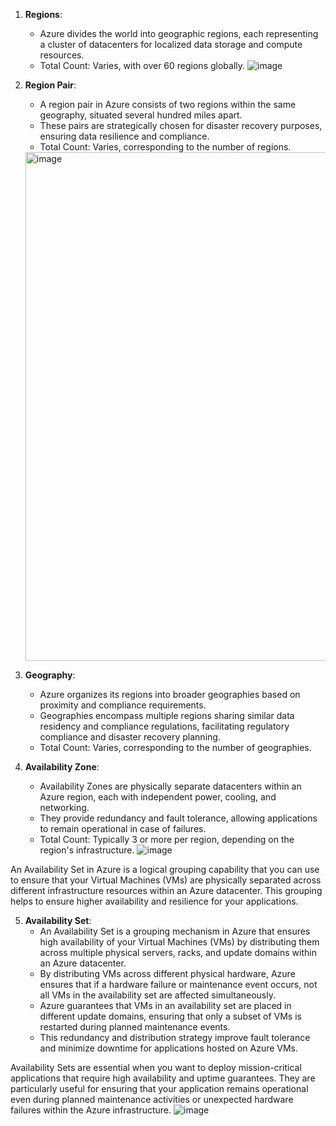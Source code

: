 1. **Regions**: 
    - Azure divides the world into geographic regions, each representing a cluster of datacenters for localized data storage and compute resources.
    - Total Count: Varies, with over 60 regions globally.
     ![image](https://github.com/kmitsolution/Azure/assets/84008107/1c3e34df-74a6-4246-a836-e7c416189d97)


2. **Region Pair**:
    - A region pair in Azure consists of two regions within the same geography, situated several hundred miles apart.
    - These pairs are strategically chosen for disaster recovery purposes, ensuring data resilience and compliance.
    - Total Count: Varies, corresponding to the number of regions.
    <img width="814" alt="image" src="https://github.com/kmitsolution/Azure/assets/84008107/c239dcb5-12cf-4dec-a448-e53d678eb0da">


3. **Geography**:
    - Azure organizes its regions into broader geographies based on proximity and compliance requirements.
    - Geographies encompass multiple regions sharing similar data residency and compliance regulations, facilitating regulatory compliance and disaster recovery planning.
    - Total Count: Varies, corresponding to the number of geographies.

4. **Availability Zone**:
    - Availability Zones are physically separate datacenters within an Azure region, each with independent power, cooling, and networking.
    - They provide redundancy and fault tolerance, allowing applications to remain operational in case of failures.
    - Total Count: Typically 3 or more per region, depending on the region's infrastructure.
![image](https://github.com/kmitsolution/Azure/assets/84008107/fd069fad-1939-4240-9589-0b271978925c)

  An Availability Set in Azure is a logical grouping capability that you can use to ensure that your Virtual Machines (VMs) are physically separated across different infrastructure resources within an Azure datacenter. This grouping helps to ensure higher availability and resilience for your applications.


5. **Availability Set**:
    - An Availability Set is a grouping mechanism in Azure that ensures high availability of your Virtual Machines (VMs) by distributing them across multiple physical servers, racks, and update domains within an Azure datacenter.
    - By distributing VMs across different physical hardware, Azure ensures that if a hardware failure or maintenance event occurs, not all VMs in the availability set are affected simultaneously.
    - Azure guarantees that VMs in an availability set are placed in different update domains, ensuring that only a subset of VMs is restarted during planned maintenance events.
    - This redundancy and distribution strategy improve fault tolerance and minimize downtime for applications hosted on Azure VMs.

Availability Sets are essential when you want to deploy mission-critical applications that require high availability and uptime guarantees. They are particularly useful for ensuring that your application remains operational even during planned maintenance activities or unexpected hardware failures within the Azure infrastructure.
![image](https://github.com/kmitsolution/Azure/assets/84008107/bcd58673-7d25-417a-99cc-3cc50a330d92)
